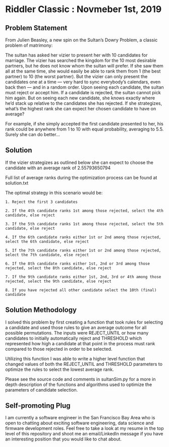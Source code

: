 # Riddler Classic : Novmeber 1st, 2019




## Problem Statement

From Julien Beasley, a new spin on the Sultan’s Dowry Problem, a classic problem of matrimony:

The sultan has asked her vizier to present her with 10 candidates for marriage. The vizier has searched the kingdom for the 10 most desirable partners, but he does not know whom the sultan will prefer. If she saw them all at the same time, she would easily be able to rank them from 1 (the best partner) to 10 (the worst partner). But the vizier can only present the candidates one at a time — very hard to sync everybody’s calendars, even back then — and in a random order. Upon seeing each candidate, the sultan must reject or accept him. If a candidate is rejected, the sultan cannot pick him again. But on seeing each new candidate, she knows exactly where he’d stack up relative to the candidates she has rejected. If she strategizes, what’s the highest rank she can expect her chosen candidate to have on average?

For example, if she simply accepted the first candidate presented to her, his rank could be anywhere from 1 to 10 with equal probability, averaging to 5.5. Surely she can do better…

## Solution

If the vizier strategizes as outlined below she can expect to choose the candidate with an average rank of 2.55793650794

Full list of average ranks during the optimization process can be found at solution.txt

The optimal strategy in this scenario would be:

    1. Reject the first 3 candidates

    2. If the 4th candidate ranks 1st among those rejected, select the 4th candidate, else reject

    3. If the 5th candidate ranks 1st among those rejected, select the 5th candidate, else reject

    4. If the 6th candidate ranks either 1st or 2nd among those rejected, select the 6th candidate, else reject

    5. If the 7th candidate ranks either 1st or 2nd among those rejected, select the 7th candidate, else reject

    6. If the 8th candidate ranks either 1st, 2nd or 3rd among those rejected, select the 8th candidate, else reject

    7. If the 9th candidate ranks either 1st, 2nd, 3rd or 4th among those rejected, select the 9th candidate, else reject

    8. If you have rejected all other candidate select the 10th (final) candidate

## Solution Methodology

I solved this problem by first creating a function that took rules for selecting a candidate and used those rules to give an average outcome for all possible permutations.  The inputs were REJECT_UNTIL or how many candidates to initially automatically reject and THRESHOLD which represented how high a candidate at that point in the process must rank compared to those rejected in order to be selected.

Utilizing this function I was able to write a higher level function that changed values of both the REJECT_UNTIL and THRESHOLD parameters to optimize the rules to select the lowest average rank.

Please see the source code and comments in sultanSim.py for a more in depth description of the functions and algorithms used to optimize the parameters of candidate selection.

## Self-promoting Plug

I am currently a software engineer in the San Francisco Bay Area who is open to chatting about exciting software engineering, data science and firmware development roles.  Feel free to take a look at my resume in the top level of this repository and shoot me an email/LinkedIn message if you have an interesting position that you would like to chat about.
